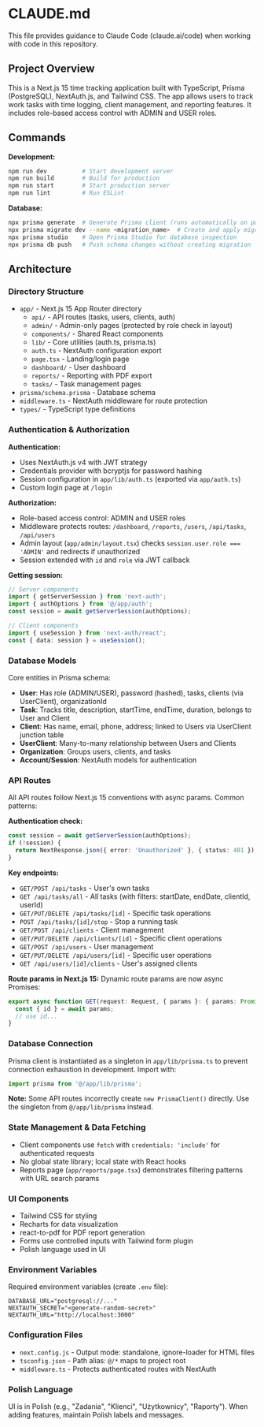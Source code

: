 # CLAUDE.md

This file provides guidance to Claude Code (claude.ai/code) when working with code in this repository.

## Project Overview

This is a Next.js 15 time tracking application built with TypeScript, Prisma (PostgreSQL), NextAuth.js, and Tailwind CSS. The app allows users to track work tasks with time logging, client management, and reporting features. It includes role-based access control with ADMIN and USER roles.

## Commands

**Development:**
```bash
npm run dev          # Start development server
npm run build        # Build for production
npm run start        # Start production server
npm run lint         # Run ESLint
```

**Database:**
```bash
npx prisma generate  # Generate Prisma client (runs automatically on postinstall)
npx prisma migrate dev --name <migration_name>  # Create and apply migration
npx prisma studio    # Open Prisma Studio for database inspection
npx prisma db push   # Push schema changes without creating migration
```

## Architecture

### Directory Structure

- `app/` - Next.js 15 App Router directory
  - `api/` - API routes (tasks, users, clients, auth)
  - `admin/` - Admin-only pages (protected by role check in layout)
  - `components/` - Shared React components
  - `lib/` - Core utilities (auth.ts, prisma.ts)
  - `auth.ts` - NextAuth configuration export
  - `page.tsx` - Landing/login page
  - `dashboard/` - User dashboard
  - `reports/` - Reporting with PDF export
  - `tasks/` - Task management pages
- `prisma/schema.prisma` - Database schema
- `middleware.ts` - NextAuth middleware for route protection
- `types/` - TypeScript type definitions

### Authentication & Authorization

**Authentication:**
- Uses NextAuth.js v4 with JWT strategy
- Credentials provider with bcryptjs for password hashing
- Session configuration in `app/lib/auth.ts` (exported via `app/auth.ts`)
- Custom login page at `/login`

**Authorization:**
- Role-based access control: ADMIN and USER roles
- Middleware protects routes: `/dashboard`, `/reports`, `/users`, `/api/tasks`, `/api/users`
- Admin layout (`app/admin/layout.tsx`) checks `session.user.role === 'ADMIN'` and redirects if unauthorized
- Session extended with `id` and `role` via JWT callback

**Getting session:**
```typescript
// Server components
import { getServerSession } from 'next-auth';
import { authOptions } from '@/app/auth';
const session = await getServerSession(authOptions);

// Client components
import { useSession } from 'next-auth/react';
const { data: session } = useSession();
```

### Database Models

Core entities in Prisma schema:
- **User**: Has role (ADMIN/USER), password (hashed), tasks, clients (via UserClient), organizationId
- **Task**: Tracks title, description, startTime, endTime, duration, belongs to User and Client
- **Client**: Has name, email, phone, address; linked to Users via UserClient junction table
- **UserClient**: Many-to-many relationship between Users and Clients
- **Organization**: Groups users, clients, and tasks
- **Account/Session**: NextAuth models for authentication

### API Routes

All API routes follow Next.js 15 conventions with async params. Common patterns:

**Authentication check:**
```typescript
const session = await getServerSession(authOptions);
if (!session) {
  return NextResponse.json({ error: 'Unauthorized' }, { status: 401 });
}
```

**Key endpoints:**
- `GET/POST /api/tasks` - User's own tasks
- `GET /api/tasks/all` - All tasks (with filters: startDate, endDate, clientId, userId)
- `GET/PUT/DELETE /api/tasks/[id]` - Specific task operations
- `POST /api/tasks/[id]/stop` - Stop a running task
- `GET/POST /api/clients` - Client management
- `GET/PUT/DELETE /api/clients/[id]` - Specific client operations
- `GET/POST /api/users` - User management
- `GET/PUT/DELETE /api/users/[id]` - Specific user operations
- `GET /api/users/[id]/clients` - User's assigned clients

**Route params in Next.js 15:**
Dynamic route params are now async Promises:
```typescript
export async function GET(request: Request, { params }: { params: Promise<{ id: string }> }) {
  const { id } = await params;
  // use id...
}
```

### Database Connection

Prisma client is instantiated as a singleton in `app/lib/prisma.ts` to prevent connection exhaustion in development. Import with:
```typescript
import prisma from '@/app/lib/prisma';
```

**Note:** Some API routes incorrectly create `new PrismaClient()` directly. Use the singleton from `@/app/lib/prisma` instead.

### State Management & Data Fetching

- Client components use `fetch` with `credentials: 'include'` for authenticated requests
- No global state library; local state with React hooks
- Reports page (`app/reports/page.tsx`) demonstrates filtering patterns with URL search params

### UI Components

- Tailwind CSS for styling
- Recharts for data visualization
- react-to-pdf for PDF report generation
- Forms use controlled inputs with Tailwind form plugin
- Polish language used in UI

### Environment Variables

Required environment variables (create `.env` file):
```
DATABASE_URL="postgresql://..."
NEXTAUTH_SECRET="<generate-random-secret>"
NEXTAUTH_URL="http://localhost:3000"
```

### Configuration Files

- `next.config.js` - Output mode: standalone, ignore-loader for HTML files
- `tsconfig.json` - Path alias: `@/*` maps to project root
- `middleware.ts` - Protects authenticated routes with NextAuth

### Polish Language

UI is in Polish (e.g., "Zadania", "Klienci", "Użytkownicy", "Raporty"). When adding features, maintain Polish labels and messages.

